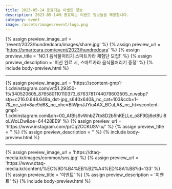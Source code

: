 ```yaml
---
title: 2023-05-14 종료되는 이벤트 정보
description: 2023-05-14에 종료되는 이벤트 정보들을 제공합니다.
category: event
image: /assets/images/event/logo.png
---
```

{% assign preview_image_url = '/event/2023/hundredcara/images/share.jpg' %}
{% assign preview_url = 'https://smartcara.com/event/2023/hundredcara' %}
{% assign preview_title = 'NO.1 음식물처리기 스마트카라 체험단 모집!' %}
{% assign preview_description = '미션 완료 시, 스마트카라 음식물처리기 증정' %}
{% include body-preview.html %}
<hr>{% assign preview_image_url = 'https://scontent-gmp1-1.cdninstagram.com/v/t51.29350-15/340520605_876580110110373_6763781744079603505_n.webp?stp=c216.0.648.648a_dst-jpg_s640x640&amp;_nc_cat=103&amp;ccb=1-7&amp;_nc_sid=8ae9d6&amp;_nc_ohc=BlWjmJJYiu4AX_BCuLA&amp;_nc_ht=scontent-gmp1-1.cdninstagram.com&amp;oh=00_AfBls9vWnbZ7tb8D2b5hKELLe_o8F9Dj6et8Ui8oLWoLDw&amp;oe=64428EE9' %}
{% assign preview_url = 'https://www.instagram.com/p/Cq2CCKUSV-u/' %}
{% assign preview_title = '' %}
{% assign preview_description = '' %}
{% include body-preview.html %}
<hr>{% assign preview_image_url = 'https://dtaq-media.kr/images/common/sns.jpg' %}
{% assign preview_url = 'https://www.dtaq-media.kr/content/%EC%9D%B4%EB%B2%A4%ED%8A%B8?id=133' %}
{% assign preview_title = '이벤트' %}
{% assign preview_description = '이벤트' %}
{% include body-preview.html %}